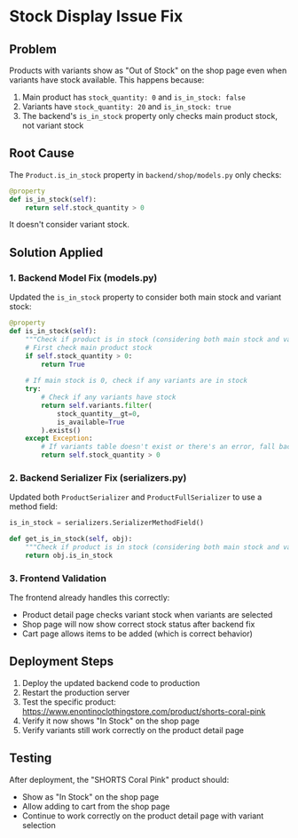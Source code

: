 # Stock Display Issue Fix

## Problem
Products with variants show as "Out of Stock" on the shop page even when variants have stock available. This happens because:

1. Main product has `stock_quantity: 0` and `is_in_stock: false`
2. Variants have `stock_quantity: 20` and `is_in_stock: true`
3. The backend's `is_in_stock` property only checks main product stock, not variant stock

## Root Cause
The `Product.is_in_stock` property in `backend/shop/models.py` only checks:
```python
@property
def is_in_stock(self):
    return self.stock_quantity > 0
```

It doesn't consider variant stock.

## Solution Applied

### 1. Backend Model Fix (models.py)
Updated the `is_in_stock` property to consider both main stock and variant stock:

```python
@property
def is_in_stock(self):
    """Check if product is in stock (considering both main stock and variants)"""
    # First check main product stock
    if self.stock_quantity > 0:
        return True
    
    # If main stock is 0, check if any variants are in stock
    try:
        # Check if any variants have stock
        return self.variants.filter(
            stock_quantity__gt=0,
            is_available=True
        ).exists()
    except Exception:
        # If variants table doesn't exist or there's an error, fall back to main stock
        return self.stock_quantity > 0
```

### 2. Backend Serializer Fix (serializers.py)
Updated both `ProductSerializer` and `ProductFullSerializer` to use a method field:

```python
is_in_stock = serializers.SerializerMethodField()

def get_is_in_stock(self, obj):
    """Check if product is in stock (considering both main stock and variants)"""
    return obj.is_in_stock
```

### 3. Frontend Validation
The frontend already handles this correctly:
- Product detail page checks variant stock when variants are selected
- Shop page will now show correct stock status after backend fix
- Cart page allows items to be added (which is correct behavior)

## Deployment Steps

1. Deploy the updated backend code to production
2. Restart the production server
3. Test the specific product: https://www.enontinoclothingstore.com/product/shorts-coral-pink
4. Verify it now shows "In Stock" on the shop page
5. Verify variants still work correctly on the product detail page

## Testing
After deployment, the "SHORTS Coral Pink" product should:
- Show as "In Stock" on the shop page
- Allow adding to cart from the shop page
- Continue to work correctly on the product detail page with variant selection